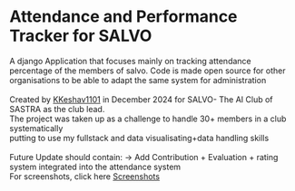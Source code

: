 <h1> Attendance and Performance Tracker for SALVO </h1>
 A django Application that focuses mainly on tracking attendance percentage of the members of salvo. Code is made open source for other organisations to be able to adapt the same system for administration
<br><br>
Created by <a href="https://github.com/KKeshav1101">KKeshav1101</a> in December 2024 for SALVO- The AI Club of SASTRA as the club lead.<br>
The project was taken up as a challenge to handle 30+ members in a club systematically<br>
putting to use my fullstack and data visualisating+data handling skills
<br><br>
Future Update should contain:
-> Add Contribution + Evaluation + rating system integrated into the attendance system
<br>
For screenshots, click here <a href=" ">Screenshots</a>

